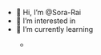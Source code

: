 - 👋 Hi, I’m @Sora-Rai
- 👀 I’m interested in <HTML><CSS><JAVASCRIPT><SWIFT>
- 🌱 I’m currently learning <SWIFT>
  - </BYE>
